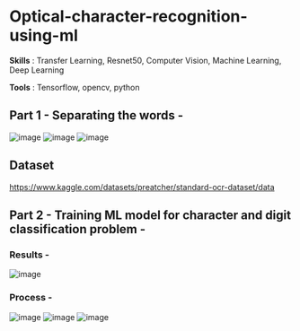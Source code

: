 # Optical-character-recognition-using-ml

__Skills__ : Transfer Learning, Resnet50, Computer Vision, Machine Learning, Deep Learning

__Tools__ : Tensorflow, opencv, python

## Part 1 - Separating the words - 

![image](https://github.com/ayush-agarwal-0502/optical-character-recognition-using-ml/assets/86561124/92425db5-1fc7-49e4-8f17-95131ce75360)
![image](https://github.com/ayush-agarwal-0502/optical-character-recognition-using-ml/assets/86561124/9b549587-4494-4a88-952c-5fcd83a28585)
![image](https://github.com/ayush-agarwal-0502/optical-character-recognition-using-ml/assets/86561124/5ebab5c8-eabd-4865-a401-f61fc51e256f)


## Dataset 
https://www.kaggle.com/datasets/preatcher/standard-ocr-dataset/data

## Part 2 - Training ML model for character and digit classification problem -

### Results - 

![image](https://github.com/ayush-agarwal-0502/optical-character-recognition-using-ml/assets/86561124/615ea374-4f25-4ed3-9d3a-d77e455cdea9)

### Process - 

![image](https://github.com/ayush-agarwal-0502/optical-character-recognition-using-ml/assets/86561124/8217122e-ef0d-4ee6-82be-c5a9a17845c1)
![image](https://github.com/ayush-agarwal-0502/optical-character-recognition-using-ml/assets/86561124/862e82aa-7162-444f-9a06-8038492df271)
![image](https://github.com/ayush-agarwal-0502/optical-character-recognition-using-ml/assets/86561124/e4e9c345-0a10-4ed1-8b06-7940c25049c9)

